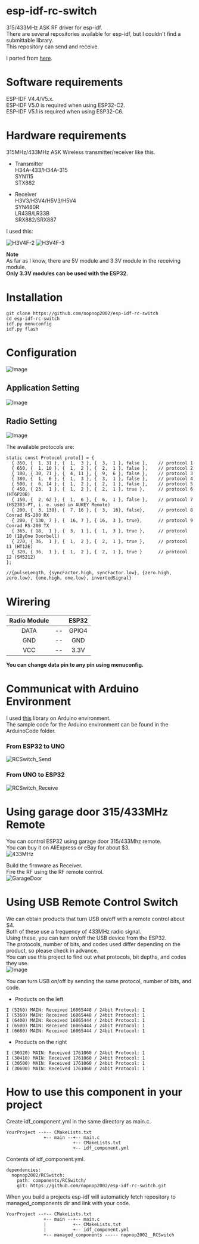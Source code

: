 # esp-idf-rc-switch
315/433MHz ASK RF driver for esp-idf.   
There are several repositories available for esp-idf, but I couldn't find a submittable library.   
This repository can send and receive.   

I ported from [here](https://github.com/sui77/rc-switch).

# Software requirements
ESP-IDF V4.4/V5.x.   
ESP-IDF V5.0 is required when using ESP32-C2.   
ESP-IDF V5.1 is required when using ESP32-C6.   

# Hardware requirements
315MHz/433MHz ASK Wireless transmitter/receiver like this.   

- Transmitter   
H34A-433/H34A-315   
SYN115   
STX882   

- Receiver   
H3V3/H3V4/H5V3/H5V4   
SYN480R   
LR43B/LR33B   
SRX882/SRX887   

I used this:

![H3V4F-2](https://user-images.githubusercontent.com/6020549/125154180-c36bdc00-e193-11eb-9e89-5934c2db7fae.JPG)
![H3V4F-3](https://user-images.githubusercontent.com/6020549/125154246-0ded5880-e194-11eb-974b-03232166ab12.JPG)

__Note__   
As far as I know, there are 5V module and 3.3V module in the receiving module.   
__Only 3.3V modules can be used with the ESP32.__   


# Installation
```
git clone https://github.com/nopnop2002/esp-idf-rc-switch
cd esp-idf-rc-switch
idf.py menuconfig
idf.py flash
```

# Configuration
![Image](https://github.com/user-attachments/assets/dfa2aaa4-2c87-4f91-ab79-7b16797ec635)

## Application Setting
![Image](https://github.com/user-attachments/assets/4b96b125-dd33-4640-8203-5b7e0e1529c5)

## Radio Setting
![Image](https://github.com/user-attachments/assets/86aea878-7089-413a-b32b-159c993014a5)

The available protocols are:   
```
static const Protocol proto[] = {
  { 350, {  1, 31 }, {  1,  3 }, {  3,  1 }, false },    // protocol 1
  { 650, {  1, 10 }, {  1,  2 }, {  2,  1 }, false },    // protocol 2
  { 100, { 30, 71 }, {  4, 11 }, {  9,  6 }, false },    // protocol 3
  { 380, {  1,  6 }, {  1,  3 }, {  3,  1 }, false },    // protocol 4
  { 500, {  6, 14 }, {  1,  2 }, {  2,  1 }, false },    // protocol 5
  { 450, { 23,  1 }, {  1,  2 }, {  2,  1 }, true },     // protocol 6 (HT6P20B)
  { 150, {  2, 62 }, {  1,  6 }, {  6,  1 }, false },    // protocol 7 (HS2303-PT, i. e. used in AUKEY Remote)
  { 200, {  3, 130}, {  7, 16 }, {  3,  16}, false},     // protocol 8 Conrad RS-200 RX
  { 200, { 130, 7 }, {  16, 7 }, { 16,  3 }, true},      // protocol 9 Conrad RS-200 TX
  { 365, { 18,  1 }, {  3,  1 }, {  1,  3 }, true },     // protocol 10 (1ByOne Doorbell)
  { 270, { 36,  1 }, {  1,  2 }, {  2,  1 }, true },     // protocol 11 (HT12E)
  { 320, { 36,  1 }, {  1,  2 }, {  2,  1 }, true }      // protocol 12 (SM5212)
};

//{pulseLength, {syncFactor.high, syncFactor.low}, {zero.high, zero.low}, {one.high, one.low}, invertedSignal}
```

# Wirering

|Radio Module||ESP32|
|:-:|:-:|:-:|
|DATA|--|GPIO4|
|GND|--|GND|
|VCC|--|3.3V|

__You can change data pin to any pin using menuconfig.__   


# Communicat with Arduino Environment
I used [this](https://github.com/sui77/rc-switch) library on Arduino environment.   
The sample code for the Arduino environment can be found in the ArduinoCode folder.

### From ESP32 to UNO
![RCSwitch_Send](https://user-images.githubusercontent.com/6020549/125153827-5d7e5500-e191-11eb-8db9-accd41302b1f.jpg)

### From UNO to ESP32
![RCSwitch_Receive](https://user-images.githubusercontent.com/6020549/125153829-60794580-e191-11eb-952e-65635b412ca8.jpg)

# Using garage door 315/433MHz Remote
You can control ESP32 using garage door 315/433Mhz remote.   
You can buy it on AliExpress or eBay for about $3.   
![433MHz](https://user-images.githubusercontent.com/6020549/139992538-f1e980fc-7f2c-45b1-ac3b-26f43b9ec481.JPG)

Build the firmware as Receiver.   
Fire the RF using the RF remote control.   
![GarageDoor](https://user-images.githubusercontent.com/6020549/166126115-506aa5c7-6fc2-49dd-9a07-53cdb6615e84.jpg)

# Using USB Remote Control Switch
We can obtain products that turn USB on/off with a remote control about $4.   
Both of these use a frequency of 433MHz radio signal.   
Using these, you can turn on/off the USB device from the ESP32.   
The protocols, number of bits, and codes used differ depending on the product, so please check in advance.   
You can use this project to find out what protocols, bit depths, and codes they use.   
![Image](https://github.com/user-attachments/assets/88d1a4d8-c98b-44c4-b589-0b053ff2534b)

You can turn USB on/off by sending the same protocol, number of bits, and code.   
- Products on the left
```
I (5260) MAIN: Received 16065448 / 24bit Protocol: 1
I (5360) MAIN: Received 16065448 / 24bit Protocol: 1
I (6400) MAIN: Received 16065444 / 24bit Protocol: 1
I (6500) MAIN: Received 16065444 / 24bit Protocol: 1
I (6600) MAIN: Received 16065444 / 24bit Protocol: 1
```

- Products on the right
```
I (30320) MAIN: Received 1761060 / 24bit Protocol: 1
I (30410) MAIN: Received 1761060 / 24bit Protocol: 1
I (30500) MAIN: Received 1761060 / 24bit Protocol: 1
I (30600) MAIN: Received 1761060 / 24bit Protocol: 1
```


# How to use this component in your project   
Create idf_component.yml in the same directory as main.c.   
```
YourProject --+-- CMakeLists.txt
              +-- main --+-- main.c
                         +-- CMakeLists.txt
                         +-- idf_component.yml
```

Contents of idf_component.yml.
```
dependencies:
  nopnop2002/RCSwitch:
    path: components/RCSwitch/
    git: https://github.com/nopnop2002/esp-idf-rc-switch.git
```

When you build a projects esp-idf will automaticly fetch repository to managed_components dir and link with your code.   
```
YourProject --+-- CMakeLists.txt
              +-- main --+-- main.c
              |          +-- CMakeLists.txt
              |          +-- idf_component.yml
              +-- managed_components ----- nopnop2002__RCSwitch
```

